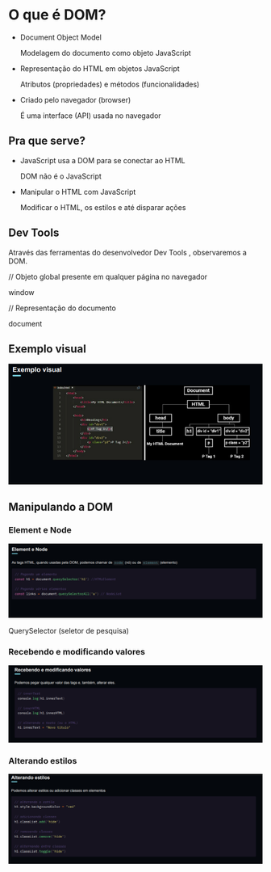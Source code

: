 # O que é DOM?

- Document Object Model

  Modelagem do documento como objeto JavaScript

- Representação do HTML em objetos JavaScript

  Atributos (propriedades) e métodos (funcionalidades)

- Criado pelo navegador (browser)

  É uma interface (API) usada no navegador

## Pra que serve?

- JavaScript usa a DOM para se conectar ao HTML

  DOM não é o JavaScript

- Manipular o HTML com JavaScript

  Modificar o HTML, os estilos e até disparar ações

## Dev Tools

Através das ferramentas do desenvolvedor Dev Tools , observaremos a DOM.

// Objeto global presente em qualquer página no navegador

window

// Representação do documento

document

## Exemplo visual

![Alt text](image.png)

## Manipulando a DOM

### Element e Node

![Alt text](image-1.png)

QuerySelector (seletor de pesquisa)

### Recebendo e modificando valores

![Alt text](image-2.png)

### Alterando estilos

![Alt text](image-3.png)
